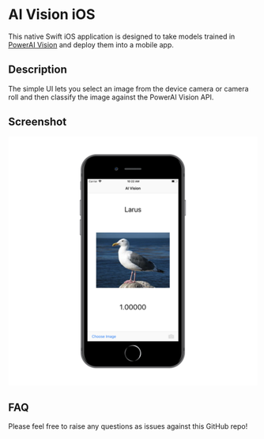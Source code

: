 # AI Vision iOS

This native Swift iOS application is designed to take models trained in [PowerAI Vision](https://developer.ibm.com/linuxonpower/deep-learning-powerai/technology-previews/powerai-vision/) and deploy them into a mobile app. 

## Description

The simple UI lets you select an image from the device camera or camera roll and then classify the image against the PowerAI Vision API.

## Screenshot

![iOS Screenshot](screenshots/visionios-screenshot.png)

## FAQ

Please feel free to raise any questions as issues against this GitHub repo!